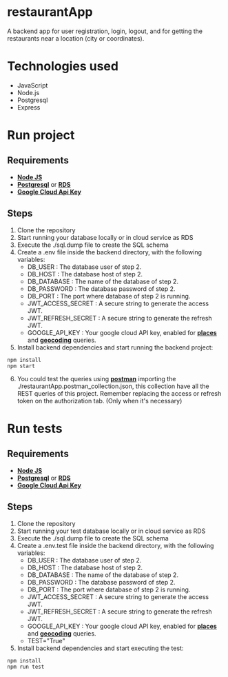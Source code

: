 # restaurantApp

A backend app for user registration, login, logout, and for getting the restaurants near a location (city or coordinates).

# Technologies used

- JavaScript
- Node.js
- Postgresql
- Express

# Run project

## Requirements

- [**Node JS**](https://nodejs.org/es/download/)
- [**Postgresql**](https://www.postgresql.org/download/) or [**RDS**](https://aws.amazon.com/es/rds/postgresql/)
- [**Google Cloud Api Key**](https://developers.google.com/maps/documentation/places/web-service/cloud-setup)

## Steps

1. Clone the repository
2. Start running your database locally or in cloud service as RDS
3. Execute the ./sql.dump file to create the SQL schema
4. Create a .env file inside the backend directory, with the following variables:
   - DB_USER : The database user of step 2.
   - DB_HOST : The database host of step 2.
   - DB_DATABASE : The name of the database of step 2.
   - DB_PASSWORD : The database password of step 2.
   - DB_PORT : The port where database of step 2 is running.
   - JWT_ACCESS_SECRET : A secure string to generate the access JWT.
   - JWT_REFRESH_SECRET : A secure string to generate the refresh JWT.
   - GOOGLE_API_KEY : Your google cloud API key, enabled for [**places**](https://developers.google.com/maps/documentation/places/web-service/search-nearby#maps_http_places_nearbysearch-postman) and [**geocoding**](https://developers.google.com/maps/documentation/geocoding/start) queries.
5. Install backend dependencies and start running the backend project:

```
npm install
npm start
```

6. You could test the queries using [**postman**](https://www.postman.com/downloads/) importing the ./restaurantApp.postman_collection.json, this collection have all the REST queries of this project. Remember replacing the access or refresh token on the authorization tab. (Only when it's necessary)

# Run tests

## Requirements

- [**Node JS**](https://nodejs.org/es/download/)
- [**Postgresql**](https://www.postgresql.org/download/) or [**RDS**](https://aws.amazon.com/es/rds/postgresql/)
- [**Google Cloud Api Key**](https://developers.google.com/maps/documentation/places/web-service/cloud-setup)

## Steps

1. Clone the repository
2. Start running your test database locally or in cloud service as RDS
3. Execute the ./sql.dump file to create the SQL schema
4. Create a .env.test file inside the backend directory, with the following variables:
   - DB_USER : The database user of step 2.
   - DB_HOST : The database host of step 2.
   - DB_DATABASE : The name of the database of step 2.
   - DB_PASSWORD : The database password of step 2.
   - DB_PORT : The port where database of step 2 is running.
   - JWT_ACCESS_SECRET : A secure string to generate the access JWT.
   - JWT_REFRESH_SECRET : A secure string to generate the refresh JWT.
   - GOOGLE_API_KEY : Your google cloud API key, enabled for [**places**](https://developers.google.com/maps/documentation/places/web-service/search-nearby) and [**geocoding**](https://developers.google.com/maps/documentation/geocoding/start) queries.
   - TEST="True"
5. Install backend dependencies and start executing the test:

```
npm install
npm run test
```
